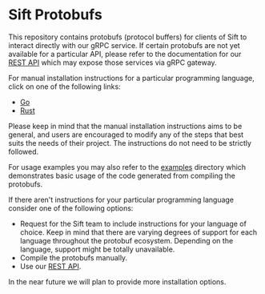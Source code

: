 # Sift Protobufs

This repository contains protobufs (protocol buffers) for clients of Sift to interact directly with our gRPC service. If certain protobufs are not yet available for a particular API, please refer to the documentation for our
[REST API](https://docs.siftstack.com/api-docs/rest) which may expose those services via gRPC gateway.

For manual installation instructions for a particular programming language, click on one of the following links:
- [Go](/docs/go.md)
- [Rust](/docs/rust.md)

Please keep in mind that the manual installation instructions aims to be general, and users are encouraged to modify any of the steps that best suits the needs of their project. The instructions do not need to be strictly followed.

For usage examples you may also refer to the [examples](examples/) directory which demonstrates basic usage of the code generated from compiling the protobufs.

If there aren't instructions for your particular programming language consider one of the following options:
- Request for the Sift team to include instructions for your language of choice. Keep in mind that there are varying degrees of support for each language throughout the protobuf ecosystem. Depending on the language, support might be totally unavailable.
- Compile the protobufs manually.
- Use our [REST API](https://docs.siftstack.com/api-docs/rest).

In the near future we will plan to provide more installation options.
